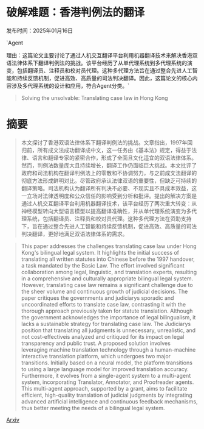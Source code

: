 # 破解难题：香港判例法的翻译

发布时间：2025年01月16日

`Agent

理由：这篇论文主要讨论了通过人机交互翻译平台利用机器翻译技术来解决香港双语法律体系下翻译判例法的挑战。该平台经历了从单代理系统到多代理系统的演变，包括翻译员、注释员和校对员代理。这种多代理方法旨在通过整合先进人工智能和持续反馈机制，促进高效、高质量的司法判决翻译。因此，这篇论文的核心内容涉及多代理系统的设计和应用，符合Agent分类。`

> Solving the unsolvable: Translating case law in Hong Kong

# 摘要

> 本文探讨了香港双语法律体系下翻译判例法的挑战。文章指出，1997年回归前，所有成文法成功翻译成中文，这一任务由《基本法》规定，得益于法律、语言和翻译专家的紧密合作，形成了全面且文化适宜的双语法律体系。然而，判例法数量庞大且持续增长，翻译工作仍面临巨大挑战。本文批评了政府和司法机构在翻译判例法上的零散和不协调努力，与之前成文法翻译的彻底方法形成鲜明对比。尽管政府承认法律双语的重要性，但缺乏可持续的翻译策略。司法机构认为翻译所有判决不必要、不现实且不具成本效益，这一立场对法律透明度和公众信任的影响受到分析和批评。提出的解决方案是通过人机交互翻译平台利用机器翻译技术，该平台经历了两次重大转变：从神经模型转向大型语言模型以提高翻译准确性，并从单代理系统演变为多代理系统，包括翻译员、注释员和校对员代理。这种多代理方法在资助支持下，旨在通过整合先进人工智能和持续反馈机制，促进高效、高质量的司法判决翻译，更好地满足双语法律体系的需求。

> This paper addresses the challenges translating case law under Hong Kong's bilingual legal system. It highlights the initial success of translating all written statutes into Chinese before the 1997 handover, a task mandated by the Basic Law. The effort involved significant collaboration among legal, linguistic, and translation experts, resulting in a comprehensive and culturally appropriate bilingual legal system. However, translating case law remains a significant challenge due to the sheer volume and continuous growth of judicial decisions. The paper critiques the governments and judiciarys sporadic and uncoordinated efforts to translate case law, contrasting it with the thorough approach previously taken for statute translation. Although the government acknowledges the importance of legal bilingualism, it lacks a sustainable strategy for translating case law. The Judiciarys position that translating all judgments is unnecessary, unrealistic, and not cost-effectiveis analyzed and critiqued for its impact on legal transparency and public trust. A proposed solution involves leveraging machine translation technology through a human-machine interactive translation platform, which undergoes two major transitions. Initially based on a neural model, the platform transitions to using a large language model for improved translation accuracy. Furthermore, it evolves from a single-agent system to a multi-agent system, incorporating Translator, Annotator, and Proofreader agents. This multi-agent approach, supported by a grant, aims to facilitate efficient, high-quality translation of judicial judgments by integrating advanced artificial intelligence and continuous feedback mechanisms, thus better meeting the needs of a bilingual legal system.

[Arxiv](https://arxiv.org/abs/2501.09444)